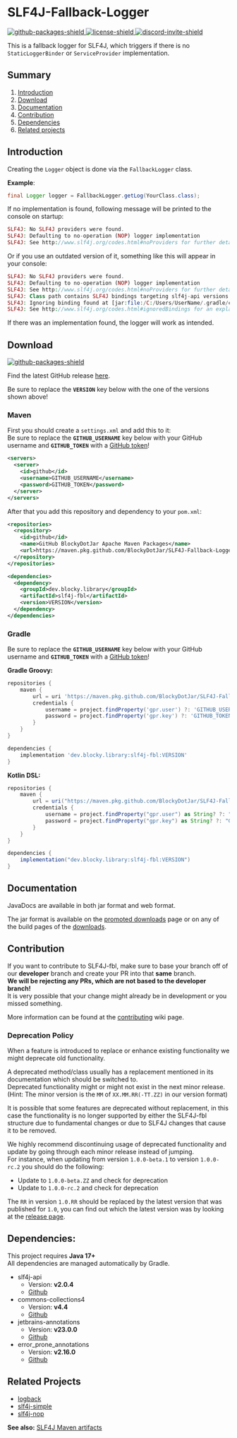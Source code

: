 [github-packages-shield]: https://img.shields.io/github/v/release/BlockyDotJar/SLF4J-Fallback-Logger
[github-packages]: https://github.com/BlockyDotJar/SLF4J-Fallback-Logger/packages/1685612

[license-shield]: https://img.shields.io/badge/License-Apache%202.0-white.svg
[license]: https://github.com/BlockyDotJar/SLF4J-Fallback-Logger/tree/main/LICENSE

[discord-invite-shield]: https://discord.com/api/guilds/876766868864647188/widget.png
[discord-invite]: https://discord.gg/mYKK4BwGxe

[download]: #download

# SLF4J-Fallback-Logger

[ ![github-packages-shield][] ][download] [ ![license-shield][] ][license] [ ![discord-invite-shield][] ][discord-invite]

This is a fallback logger for SLF4J, which triggers if there is no `StaticLoggerBinder` or `ServiceProvider` implementation.

## Summary

1. [Introduction](#introduction)
2. [Download](#download)
3. [Documentation](#documentation)
4. [Contribution](#contribution)
5. [Dependencies](#dependencies)
6. [Related projects](#related-projects)

## Introduction

Creating the `Logger` object is done via the `FallbackLogger` class.

**Example**:

```java
final Logger logger = FallbackLogger.getLog(YourClass.class);
```

If no implementation is found, following message will be printed to the console on startup:

```php
SLF4J: No SLF4J providers were found.
SLF4J: Defaulting to no-operation (NOP) logger implementation
SLF4J: See http://www.slf4j.org/codes.html#noProviders for further details.
```
Or if you use an outdated version of it, something like this will appear in your console:

```php
SLF4J: No SLF4J providers were found.
SLF4J: Defaulting to no-operation (NOP) logger implementation
SLF4J: See http://www.slf4j.org/codes.html#noProviders for further details.
SLF4J: Class path contains SLF4J bindings targeting slf4j-api versions prior to 1.8.
SLF4J: Ignoring binding found at [jar:file:/C:/Users/UserName/.gradle/caches/modules-2/files-2.1/ch.qos.logback/logback-classic/1.2.11/4741689214e9d1e8408b206506cbe76d1c6a7d60/logback-classic-1.2.11.jar!/org/slf4j/impl/StaticLoggerBinder.class]
SLF4J: See http://www.slf4j.org/codes.html#ignoredBindings for an explanation.
```

If there was an implementation found, the logger will work as intended.

## Download

[ ![github-packages-shield][] ][github-packages]

Find the latest GitHub release [here](https://github.com/BlockyDotJar/SLF4J-Fallback-Logger/releases/latest).

Be sure to replace the **`VERSION`** key below with the one of the versions shown above!

### Maven

First you should create a `settings.xml` and add this to it:
<br> Be sure to replace the **`GITHUB_USERNAME`** key below with your GitHub username and **`GITHUB_TOKEN`** with a [GitHub token](https://docs.github.com/en/authentication/keeping-your-account-and-data-secure/creating-a-personal-access-token)!

```xml
<servers>
  <server>
    <id>github</id>
    <username>GITHUB_USERNAME</username>
    <password>GITHUB_TOKEN</password>
  </server>
</servers>
```

After that you add this repository and dependency to your `pom.xml`:

```xml
<repositories>
  <repository>
    <id>github</id>
    <name>GitHub BlockyDotJar Apache Maven Packages</name>
    <url>https://maven.pkg.github.com/BlockyDotJar/SLF4J-Fallback-Logger</url>
  </repository>
</repositories>
```

```xml
<dependencies>
  <dependency>
    <groupId>dev.blocky.library</groupId>
    <artifactId>slf4j-fbl</artifactId>
    <version>VERSION</version>
  </dependency>
</dependencies>
```

### Gradle

Be sure to replace the **`GITHUB_USERNAME`** key below with your GitHub username and **`GITHUB_TOKEN`** with a [GitHub token](https://docs.github.com/en/authentication/keeping-your-account-and-data-secure/creating-a-personal-access-token)!

**Gradle Groovy:**

```gradle
repositories {
    maven {
        url = uri 'https://maven.pkg.github.com/BlockyDotJar/SLF4J-Fallback-Logger'
        credentials {
            username = project.findProperty('gpr.user') ?: 'GITHUB_USERNAME'
            password = project.findProperty('gpr.key') ?: 'GITHUB_TOKEN'
        }
    }
}
```

```gradle
dependencies {
    implementation 'dev.blocky.library:slf4j-fbl:VERSION'
}
```

**Kotlin DSL:**

```gradle
repositories {
    maven {
        url = uri("https://maven.pkg.github.com/BlockyDotJar/SLF4J-Fallback-Logger")
        credentials {
            username = project.findProperty("gpr.user") as String? ?: "GITHUB_USERNAME"
            password = project.findProperty("gpr.key") as String? ?: "GITHUB_TOKEN"
        }
    }
}
```

```gradle
dependencies {
    implementation("dev.blocky.library:slf4j-fbl:VERSION")
}
```

## Documentation

JavaDocs are available in both jar format and web format.

The jar format is available on the [promoted downloads](https://github.com/BlockyDotJar/SLF4J-Fallback-Logger/packages/1520119) page or on any of the build pages of the [downloads](https://BlockyDotJar.github.io/SLF4J-Fallback-Logger).

## Contribution

If you want to contribute to SLF4J-fbl, make sure to base your branch off of our **developer** branch
and create your PR into that **same** branch.
<br>**We will be rejecting any PRs, which are not based to the developer branch!**
<br>It is very possible that your change might already be in development or you missed something.

More information can be found at the [contributing](https://github.com/BlockyDotJar/SLF4J-Fallback-Logger/wiki/Contributing) wiki page.

### Deprecation Policy

When a feature is introduced to replace or enhance existing functionality we might deprecate old functionality.

A deprecated method/class usually has a replacement mentioned in its documentation which should be switched to.
<br>Deprecated functionality might or might not exist in the next minor release. (Hint: The minor version is the `MM` of `XX.MM.RR(-TT.ZZ)` in our version format)

It is possible that some features are deprecated without replacement, in this case the functionality is no longer supported by either the SLF4J-fbl structure
due to fundamental changes or due to SLF4J changes that cause it to be removed.

We highly recommend discontinuing usage of deprecated functionality and update by going through each minor release instead of jumping.
<br>For instance, when updating from version `1.0.0-beta.1` to version `1.0.0-rc.2` you should do the following:

- Update to `1.0.0-beta.ZZ` and check for deprecation
- Update to `1.0.0-rc.2` and check for deprecation

The `RR` in version `1.0.RR` should be replaced by the latest version that was published for `1.0`, you can find out which the latest
version was by looking at the [release page](https://github.com/BlockyDotJar/SLF4J-Fallback-Logger/releases).

## Dependencies:

This project requires **Java 17+**
<br>All dependencies are managed automatically by Gradle.

* slf4j-api
    * Version: **v2.0.4**
    * [Github](https://github.com/qos-ch/slf4j)
* commons-collections4
    * Version: **v4.4**
    * [Github](https://github.com/apache/commons-collections)
* jetbrains-annotations
    * Version: **v23.0.0**
    * [Github](https://github.com/JetBrains/java-annotations)
* error_prone_annotations
    * Version: **v2.16.0**
    * [Github](https://github.com/google/error-prone)

## Related Projects

* [logback](https://mvnrepository.com/artifact/ch.qos.logback)
* [slf4j-simple](https://mvnrepository.com/artifact/org.slf4j/slf4j-simple)
* [slf4j-nop](https://mvnrepository.com/artifact/org.slf4j/slf4j-nop)

**See also:** [SLF4J Maven artifacts](https://mvnrepository.com/artifact/org.slf4j)
